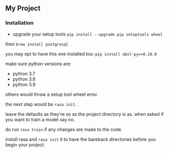 ## My Project

### Installation
- upgrade your setup tools
``
pip install --upgrade pip setuptools wheel
``

then `` brew install postgresql `` 

you may opt to have this one installed too:
`` pip install absl-py==0.10.0 ``

make sure python versions are:
- python 3.7
- python 3.8
- python 3.9

others would throw a setup tool wheel error.

the next step would be `` rasa init ``. 

leave the defaults as they're so as the project directory is as.
when asked if you want to train a model say no.

do run `` rasa train `` if any changes are made to the code.

install rasa and `` rasa init `` it to have the bareback directories before you begin your project.

